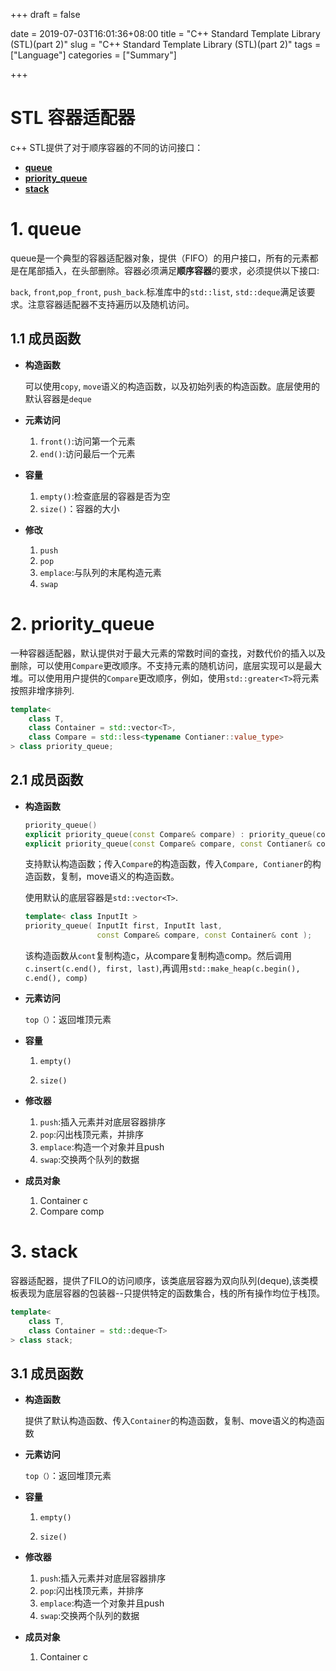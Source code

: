 +++
draft = false

date = 2019-07-03T16:01:36+08:00
title = "C++ Standard Template Library (STL)(part 2)"
slug = "C++ Standard Template Library (STL)(part 2)" 
tags = ["Language"]
categories = ["Summary"]

+++

# STL 容器适配器

c++ STL提供了对于顺序容器的不同的访问接口：

+ **[queue](#1-queue)**
+ **[priority_queue](#2-priority-queue)**
+ **[stack](#3-stack)**



# 1. queue

queue是一个典型的容器适配器对象，提供（FIFO）的用户接口，所有的元素都是在尾部插入，在头部删除。容器必须满足**顺序容器**的要求，必须提供以下接口:

`back`, `front`,`pop_front`, `push_back`.标准库中的`std::list`, `std::deque`满足该要求。注意容器适配器不支持遍历以及随机访问。

## 1.1 成员函数

+ **构造函数**

  可以使用`copy`, `move`语义的构造函数，以及初始列表的构造函数。底层使用的默认容器是`deque`

+ **元素访问**

  1. `front()`:访问第一个元素
  2. `end()`:访问最后一个元素

+ **容量**

  1. `empty()`:检查底层的容器是否为空
  2. `size()`：容器的大小

+ **修改**

  1. `push`
  2. `pop`
  3. `emplace`:与队列的末尾构造元素
  4. `swap`



# 2. priority_queue

一种容器适配器，默认提供对于最大元素的常数时间的查找，对数代价的插入以及删除，可以使用`Compare`更改顺序。不支持元素的随机访问，底层实现可以是最大堆。可以使用用户提供的`Compare`更改顺序，例如，使用`std::greater<T>`将元素按照非增序排列.

```c++
template<
	class T,
	class Container = std::vector<T>,
	class Compare = std::less<typename Contianer::value_type>
> class priority_queue;
```



## 2.1 成员函数

+ **构造函数**

  ```c++
  priority_queue()
  explicit priority_queue(const Compare& compare) : priority_queue(compare, Container) {}
  explicit priority_queue(const Compare& compare, const Contianer& cont)
  ```

  支持默认构造函数；传入`Compare`的构造函数，传入`Compare, Contianer`的构造函数，复制，move语义的构造函数。

  使用默认的底层容器是`std::vector<T>`.

  ```c++
  template< class InputIt >
  priority_queue( InputIt first, InputIt last,
                  const Compare& compare, const Container& cont );
  ```

  该构造函数从`cont`复制构造c，从compare复制构造comp。然后调用`c.insert(c.end(), first, last)`,再调用`std::make_heap(c.begin(), c.end(), comp)`

+ **元素访问**

  `top（）`：返回堆顶元素

+ **容量**

  1. `empty()`

  2. `size()`

+ **修改器**

  1. `push`:插入元素并对底层容器排序
  2. `pop`:闪出栈顶元素，并排序
  3. `emplace`:构造一个对象并且push
  4. `swap`:交换两个队列的数据

+ **成员对象**

  1. Container c
  2. Compare comp



# 3. stack

容器适配器，提供了FILO的访问顺序，该类底层容器为双向队列(deque),该类模板表现为底层容器的包装器--只提供特定的函数集合，栈的所有操作均位于栈顶。

```c++
template<
    class T,
    class Container = std::deque<T>
> class stack;
```

## 3.1 成员函数

+ **构造函数**

  提供了默认构造函数、传入`Container`的构造函数，复制、move语义的构造函数

- **元素访问**

  `top（）`：返回堆顶元素

- **容量**

  1. `empty()`

  2. `size()`

- **修改器**

  1. `push`:插入元素并对底层容器排序
  2. `pop`:闪出栈顶元素，并排序
  3. `emplace`:构造一个对象并且push
  4. `swap`:交换两个队列的数据

- **成员对象**

  1. Container c


